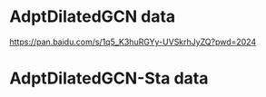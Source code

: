 # AdptDilatedGCN data
https://pan.baidu.com/s/1q5_K3huRGYy-UVSkrhJyZQ?pwd=2024

# AdptDilatedGCN-Sta data
